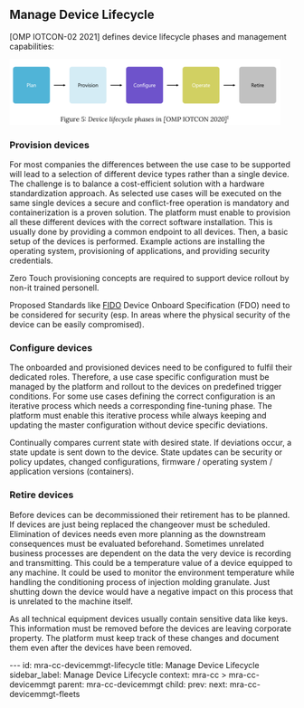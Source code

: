 ## Manage Device Lifecycle

\[OMP IOTCON-02 2021\] defines device lifecycle phases and management
capabilities:

<img src="./assets/images/8a2e90e0f4203c5c6408273f24474ff3eb0e2003.png"
style="width:5in;height:1.20833in" />

### Provision devices

For most companies the differences between the use case to be supported
will lead to a selection of different device types rather than a single
device. The challenge is to balance a cost-efficient solution with a
hardware standardization approach. As selected use cases will be
executed on the same single devices a secure and conflict-free operation
is mandatory and containerization is a proven solution. The platform
must enable to provision all these different devices with the correct
software installation. This is usually done by providing a common
endpoint to all devices. Then, a basic setup of the devices is
performed. Example actions are installing the operating system,
provisioning of applications, and providing security credentials.

Zero Touch provisioning concepts are required to support device rollout
by non-it trained personell.

Proposed Standards like [FIDO](https://fidoalliance.org/specifications/)
Device Onboard Specification (FDO) need to be considered for security
(esp. In areas where the physical security of the device can be easily
compromised).

### Configure devices

The onboarded and provisioned devices need to be configured to fulfil
their dedicated roles. Therefore, a use case specific configuration must
be managed by the platform and rollout to the devices on predefined
trigger conditions. For some use cases defining the correct
configuration is an iterative process which needs a corresponding
fine-tuning phase. The platform must enable this iterative process while
always keeping and updating the master configuration without device
specific deviations.

Continually compares current state with desired state. If deviations
occur, a state update is sent down to the device. State updates can be
security or policy updates, changed configurations, firmware / operating
system / application versions (containers).

### Retire devices

Before devices can be decommissioned their retirement has to be planned.
If devices are just being replaced the changeover must be scheduled.
Elimination of devices needs even more planning as the downstream
consequences must be evaluated beforehand. Sometimes unrelated business
processes are dependent on the data the very device is recording and
transmitting. This could be a temperature value of a device equipped to
any machine. It could be used to monitor the environment temperature
while handling the conditioning process of injection molding granulate.
Just shutting down the device would have a negative impact on this
process that is unrelated to the machine itself.

As all technical equipment devices usually contain sensitive data like
keys. This information must be removed before the devices are leaving
corporate property. The platform must keep track of these changes and
document them even after the devices have been removed.


--- <!-- META -->
id: mra-cc-devicemmgt-lifecycle
title: Manage Device Lifecycle
sidebar_label: Manage Device Lifecycle
context: mra-cc > mra-cc-devicemmgt
parent: mra-cc-devicemmgt
child:
prev:
next: mra-cc-devicemmgt-fleets
